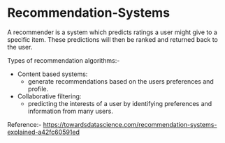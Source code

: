 # Recommendation-Systems
A recommender is a system which predicts ratings a user might give to a specific item. These predictions will then be ranked and returned back to the user.

Types of recommendation algorithms:-
- Content based systems:
  - generate recommendations based on the users preferences and profile.
- Collaborative filtering:
  - predicting the interests of a user by identifying preferences and information from many users.


Reference:-
https://towardsdatascience.com/recommendation-systems-explained-a42fc60591ed
